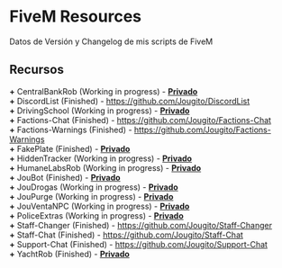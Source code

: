 # FiveM Resources

Datos de Versión y Changelog de mis scripts de FiveM

## Recursos

**+** CentralBankRob (Working in progress) - **[Privado](https://github.com/sponsors/Jougito)**
<br>**+** DiscordList (Finished) - https://github.com/Jougito/DiscordList
<br>**+** DrivingSchool (Working in progress) - **[Privado](https://github.com/sponsors/Jougito)**
<br>**+** Factions-Chat (Finished) - https://github.com/Jougito/Factions-Chat
<br>**+** Factions-Warnings (Finished) - https://github.com/Jougito/Factions-Warnings
<br>**+** FakePlate (Finished) - **[Privado](https://github.com/sponsors/Jougito)**
<br>**+** HiddenTracker (Working in progress) - **[Privado](https://github.com/sponsors/Jougito)**
<br>**+** HumaneLabsRob (Working in progress) - **[Privado](https://github.com/sponsors/Jougito)**
<br>**+** JouBot (Finished) - **[Privado](https://github.com/sponsors/Jougito)**
<br>**+** JouDrogas (Working in progress) - **[Privado](https://github.com/sponsors/Jougito)**
<br>**+** JouPurge (Working in progress) - **[Privado](https://github.com/sponsors/Jougito)**
<br>**+** JouVentaNPC (Working in progress) - **[Privado](https://github.com/sponsors/Jougito)**
<br>**+** PoliceExtras (Working in progress) - **[Privado](https://github.com/sponsors/Jougito)**
<br>**+** Staff-Changer (Finished) - https://github.com/Jougito/Staff-Changer
<br>**+** Staff-Chat (Finished) - https://github.com/Jougito/Staff-Chat
<br>**+** Support-Chat (Finished) - https://github.com/Jougito/Support-Chat
<br>**+** YachtRob (Finished) - **[Privado](https://github.com/sponsors/Jougito)**
